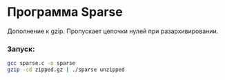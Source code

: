 # Программа Sparse

Дополнение к gzip. Пропускает цепочки нулей при разархивировании.

### Запуск:
```bash
gcc sparse.c -o sparse
gzip -cd zipped.gz | ./sparse unzipped
```
